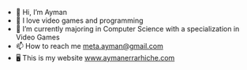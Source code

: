 - 👋 Hi, I’m Ayman
- 👀 I love video games and programming
- 🌱 I’m currently majoring in Computer Science with a specialization in Video Games
- 📫 How to reach me meta.ayman@gmail.com
- 🖥️ This is my website www.aymanerrarhiche.com

<!---
aerrarhiche/aerrarhiche is a ✨ special ✨ repository because its `README.md` (this file) appears on your GitHub profile.
You can click the Preview link to take a look at your changes.
--->
